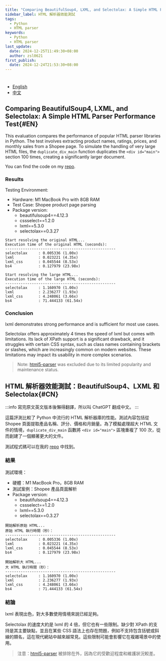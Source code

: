 ```yaml
---
title: "Comparing BeautifulSoup4, LXML, and Selectolax: A Simple HTML Parser Performance Test"
sidebar_label: HTML 解析器效能測試
tags:
  - Python
  - HTML parser
keywords:
  - Python
  - HTML parser
last_update:
  date: 2024-12-25T11:49:30+08:00
  author: zsl0621
first_publish:
  date: 2024-12-24T21:53:30+08:00
---
```


#

- [English](#EN)
- [中文](#CN)

## Comparing BeautifulSoup4, LXML, and Selectolax: A Simple HTML Parser Performance Test{#EN}

This evaluation compares the performance of popular HTML parser libraries in Python. The test involves extracting product names, ratings, prices, and monthly sales from a Shopee page. To simulate the handling of very large HTML files, the `duplicate_div_main` function duplicates the `<div id="main">` section 100 times, creating a significantly larger document.

You can find the code on my [repo](https://github.com/ZhenShuo2021/blog-script/tree/main/python/html-parser).

### Results

Testing Environment:

- Hardware: M1 MacBook Pro with 8GB RAM
- Test Case: Shopee product page parsing
- Package version:
  - beautifulsoup4==4.12.3
  - cssselect==1.2.0
  - lxml==5.3.0
  - selectolax==0.3.27

```none
Start resolving the original HTML...
Execution time of the original HTML (seconds):
--------------------------------------------------
selectolax     : 0.005336 (1.00x)
lxml           : 0.023221 (4.35x)
lxml_css       : 0.045544 (8.53x)
bs4            : 0.127979 (23.98x)

Start resolving the large HTML...
Execution time of the large HTML (seconds):
--------------------------------------------------
selectolax     : 1.160970 (1.00x)
lxml           : 2.236277 (1.93x)
lxml_css       : 4.248061 (3.66x)
bs4            : 71.444133 (61.54x)
```

### Conclusion

lxml demonstrates strong performance and is sufficient for most use cases.

Selectolax offers approximately 4 times the speed of lxml but comes with limitations. Its lack of XPath support is a significant drawback, and it struggles with certain CSS syntax, such as class names containing brackets or slashes, which are increasingly common on modern websites. These limitations may impact its usability in more complex scenarios.

> Note: [html5-parser](https://github.com/kovidgoyal/html5-parser) was excluded due to its limited popularity and maintenance status.

## HTML 解析器效能測試：BeautifulSoup4、LXML 和 Selectolax{#CN}

:::info
寫完原文英文版本後懶得翻譯，所以叫 ChatGPT 翻成中文。
:::

這篇評測比較了 Python 中流行的 HTML 解析器庫的性能。測試內容包括從 Shopee 頁面提取產品名稱、評分、價格和月銷量。為了模擬處理超大 HTML 文件的情境，`duplicate_div_main` 函數將 `<div id="main">` 區塊重複了 100 次，從而創建了一個顯著更大的文件。

測試程式碼可以在我的 [repo](https://github.com/ZhenShuo2021/blog-script/tree/main/python/html-parser) 中找到。

### 結果

測試環境：

- 硬體：M1 MacBook Pro，8GB RAM
- 測試案例：Shopee 產品頁面解析
- Package version:
  - beautifulsoup4==4.12.3
  - cssselect==1.2.0
  - lxml==5.3.0
  - selectolax==0.3.27

```none
開始解析原始 HTML...
原始 HTML 執行時間（秒）：
--------------------------------------------------
selectolax     : 0.005336 (1.00x)
lxml           : 0.023221 (4.35x)
lxml_css       : 0.045544 (8.53x)
bs4            : 0.127979 (23.98x)

開始解析大 HTML...
大 HTML 執行時間（秒）：
--------------------------------------------------
selectolax     : 1.160970 (1.00x)
lxml           : 2.236277 (1.93x)
lxml_css       : 4.248061 (3.66x)
bs4            : 71.444133 (61.54x)
```

### 結論

lxml 表現出色，對大多數使用情境來說已經足夠。

Selectolax 的速度大約是 lxml 的 4 倍，但它也有一些限制。缺少對 XPath 的支持是其主要缺點，並且在某些 CSS 語法上也存在問題，例如不支持包含括號或斜線的類名，這在現代網站中越來越常見。這些限制可能會影響它在複雜場景中的使用。

> 注意：[html5-parser](https://github.com/kovidgoyal/html5-parser) 被排除在外，因為它的受歡迎程度和維護狀況較差。
